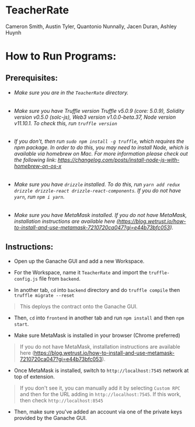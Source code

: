 # TeacherRate
Cameron Smith, Austin Tyler, Quantonio Nunnally, Jacen Duran, Ashley Huynh

# How to Run Programs:

## Prerequisites:
* ###### Make sure you are in the `TeacherRate` directory.

* ###### Make sure you have Truffle version Truffle v5.0.9 (core: 5.0.9), Solidity version v0.5.0 (solc-js), Web3 version v1.0.0-beta.37, Node version v11.10.1. To check this, run `truffle version`

* ###### If you don't, then run `sudo npm install -g truffle`, which requires the npm package. In order to do this, you may need to install Node, which is available via homebrew on Mac. For more information please check out the following link: https://changelog.com/posts/install-node-js-with-homebrew-on-os-x 

* ###### Make sure you have `drizzle` installed. To do this, run `yarn add redux drizzle drizzle-react drizzle-react-components`. If you do not have `yarn`, run `npm i yarn`.

* ###### Make sure you have MetaMask installed. If you do not have MetaMask, installation instructions are available here (https://blog.wetrust.io/how-to-install-and-use-metamask-7210720ca047?gi=e44b73bfc053).

## Instructions:
* Open up the Ganache GUI and add a new Workspace.

* For the Workspace, name it `TeacherRate` and import the `truffle-config.js` file from `backend`.

* In another tab, `cd` into `backend` directory and do `truffle compile` then `truffle migrate --reset`
> This deploys the contract onto the Ganache GUI.

* Then, `cd` into `frontend` in another tab and run `npm install` and then `npm start`.

* Make sure MetaMask is installed in your browser (Chrome preferred)
> If you do not have MetaMask, installation instructions are available here (https://blog.wetrust.io/how-to-install-and-use-metamask-7210720ca047?gi=e44b73bfc053).

* Once MetaMask is installed, switch to `http://localhost:7545` network at top of extension. 
> If you don't see it, you can manually add it by selecting `Custom RPC` and then for the URL adding in `http://localhost:7545`. If this work, then check `http://localhost:8545`

* Then, make sure you've added an account via one of the private keys provided by the Ganache GUI.

